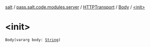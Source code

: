 [salt](../../../index.md) / [pass.salt.code.modules.server](../../index.md) / [HTTPTransport](../index.md) / [Body](index.md) / [&lt;init&gt;](./-init-.md)

# &lt;init&gt;

`Body(vararg body: `[`String`](https://kotlinlang.org/api/latest/jvm/stdlib/kotlin/-string/index.html)`)`